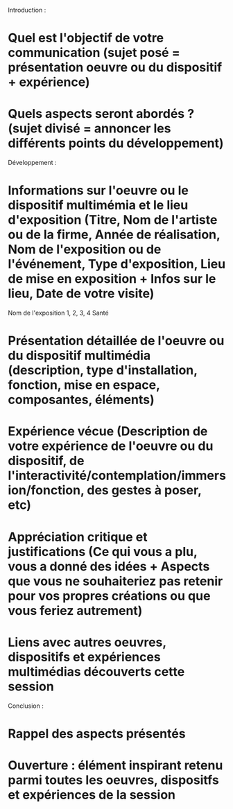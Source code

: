 Introduction :
# Quel est l'objectif de votre communication (sujet posé = présentation oeuvre ou du dispositif + expérience)


# Quels aspects seront abordés ? (sujet divisé = annoncer les différents points du développement)

Développement :
# Informations sur l'oeuvre ou le dispositif multimémia et le lieu d'exposition (Titre, Nom de l'artiste ou de la firme, Année de réalisation, Nom de l'exposition ou de l'événement, Type d'exposition, Lieu de mise en exposition + Infos sur le lieu, Date de votre visite)

Nom de l'exposition
1, 2, 3, 4 Santé

# Présentation détaillée de l'oeuvre ou du dispositif multimédia (description, type d'installation, fonction, mise en espace, composantes, éléments)


# Expérience vécue (Description de votre expérience de l'oeuvre ou du dispositif, de l'interactivité/contemplation/immersion/fonction, des gestes à poser, etc)


# Appréciation critique et justifications (Ce qui vous a plu, vous a donné des idées + Aspects que vous ne souhaiteriez pas retenir pour vos propres créations ou que vous feriez autrement)


#  Liens avec autres oeuvres, dispositifs et expériences multimédias découverts cette session

Conclusion :
 # Rappel des aspects présentés

 
 # Ouverture : élément inspirant retenu parmi toutes les oeuvres, dispositfs et expériences de la session
